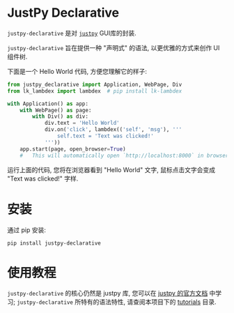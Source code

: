 # JustPy Declarative

`justpy-declarative` 是对 [`justpy`](https://justpy.io/) GUI库的封装.

`justpy-declarative` 旨在提供一种 "声明式" 的语法, 以更优雅的方式来创作 UI 组件树.

下面是一个 Hello World 代码, 方便您理解它的样子:

```python
from justpy_declarative import Application, WebPage, Div
from lk_lambdex import lambdex  # pip install lk-lambdex

with Application() as app:
    with WebPage() as page:
        with Div() as div:
            div.text = 'Hello World'
            div.on('click', lambdex(('self', 'msg'), '''
                self.text = 'Text was clicked!'
            '''))
    app.start(page, open_browser=True)
    #   This will automatically open `http://localhost:8000` in browser.

```

运行上面的代码, 您将在浏览器看到 "Hello World" 文字, 鼠标点击文字会变成 "Text was clicked!" 字样.

# 安装

通过 pip 安装:

```
pip install justpy-declarative
```

# 使用教程

`justpy-declarative` 的核心仍然是 justpy 库, 您可以在 [justpy 的官方文档](https://justpy.io/) 中学习; `justpy-declarative` 所特有的语法特性, 请查阅本项目下的 [tutorials](./tutorials) 目录.
